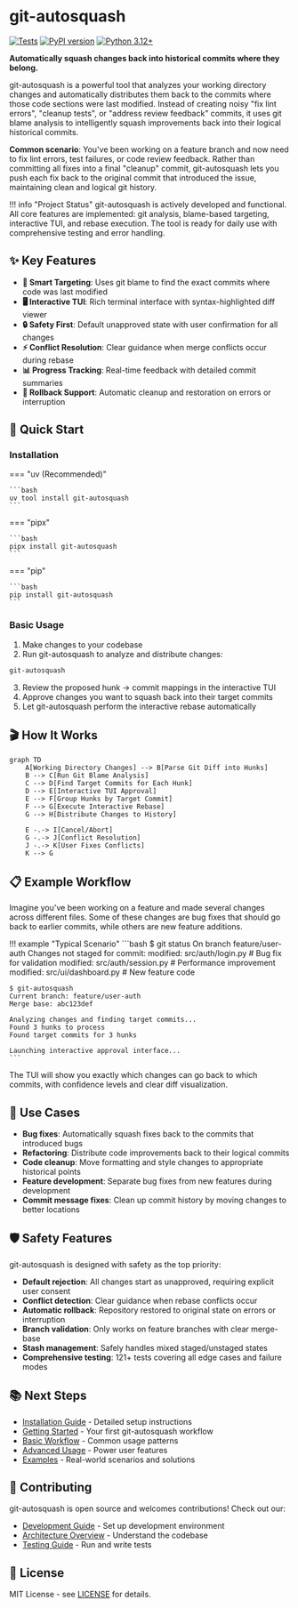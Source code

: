 # git-autosquash

[![Tests](https://github.com/andrewleech/git-autosquash/actions/workflows/ci.yml/badge.svg)](https://github.com/andrewleech/git-autosquash/actions/workflows/ci.yml)
[![PyPI version](https://badge.fury.io/py/git-autosquash.svg)](https://badge.fury.io/py/git-autosquash)
[![Python 3.12+](https://img.shields.io/badge/python-3.12+-blue.svg)](https://www.python.org/downloads/)

**Automatically squash changes back into historical commits where they belong.**

git-autosquash is a powerful tool that analyzes your working directory changes and automatically distributes them back to the commits where those code sections were last modified. Instead of creating noisy "fix lint errors", "cleanup tests", or "address review feedback" commits, it uses git blame analysis to intelligently squash improvements back into their logical historical commits.

**Common scenario**: You've been working on a feature branch and now need to fix lint errors, test failures, or code review feedback. Rather than committing all fixes into a final "cleanup" commit, git-autosquash lets you push each fix back to the original commit that introduced the issue, maintaining clean and logical git history.

!!! info "Project Status"
    git-autosquash is actively developed and functional. All core features are implemented: git analysis, blame-based targeting, interactive TUI, and rebase execution. The tool is ready for daily use with comprehensive testing and error handling.

## ✨ Key Features

- **🎯 Smart Targeting**: Uses git blame to find the exact commits where code was last modified
- **🖥️ Interactive TUI**: Rich terminal interface with syntax-highlighted diff viewer  
- **🔒 Safety First**: Default unapproved state with user confirmation for all changes
- **⚡ Conflict Resolution**: Clear guidance when merge conflicts occur during rebase
- **📊 Progress Tracking**: Real-time feedback with detailed commit summaries
- **🔄 Rollback Support**: Automatic cleanup and restoration on errors or interruption

## 🚀 Quick Start

### Installation

=== "uv (Recommended)"

    ```bash
    uv tool install git-autosquash
    ```

=== "pipx"

    ```bash
    pipx install git-autosquash
    ```

=== "pip"

    ```bash
    pip install git-autosquash
    ```

### Basic Usage

1. Make changes to your codebase
2. Run git-autosquash to analyze and distribute changes:

```bash
git-autosquash
```

3. Review the proposed hunk → commit mappings in the interactive TUI
4. Approve changes you want to squash back into their target commits
5. Let git-autosquash perform the interactive rebase automatically

## 🎬 How It Works

```mermaid
graph TD
    A[Working Directory Changes] --> B[Parse Git Diff into Hunks]
    B --> C[Run Git Blame Analysis]
    C --> D[Find Target Commits for Each Hunk]
    D --> E[Interactive TUI Approval]
    E --> F[Group Hunks by Target Commit]
    F --> G[Execute Interactive Rebase]
    G --> H[Distribute Changes to History]
    
    E -.-> I[Cancel/Abort]
    G -.-> J[Conflict Resolution]
    J -.-> K[User Fixes Conflicts]
    K --> G
```

## 📋 Example Workflow

Imagine you've been working on a feature and made several changes across different files. Some of these changes are bug fixes that should go back to earlier commits, while others are new feature additions.

!!! example "Typical Scenario"
    ```bash
    $ git status
    On branch feature/user-auth
    Changes not staged for commit:
      modified:   src/auth/login.py      # Bug fix for validation
      modified:   src/auth/session.py    # Performance improvement  
      modified:   src/ui/dashboard.py    # New feature code
    
    $ git-autosquash
    Current branch: feature/user-auth
    Merge base: abc123def
    
    Analyzing changes and finding target commits...
    Found 3 hunks to process
    Found target commits for 3 hunks
    
    Launching interactive approval interface...
    ```

The TUI will show you exactly which changes can go back to which commits, with confidence levels and clear diff visualization.

## 🎯 Use Cases

- **Bug fixes**: Automatically squash fixes back to the commits that introduced bugs
- **Refactoring**: Distribute code improvements back to their logical commits  
- **Code cleanup**: Move formatting and style changes to appropriate historical points
- **Feature development**: Separate bug fixes from new features during development
- **Commit message fixes**: Clean up commit history by moving changes to better locations

## 🛡️ Safety Features

git-autosquash is designed with safety as the top priority:

- **Default rejection**: All changes start as unapproved, requiring explicit user consent
- **Conflict detection**: Clear guidance when rebase conflicts occur
- **Automatic rollback**: Repository restored to original state on errors or interruption  
- **Branch validation**: Only works on feature branches with clear merge-base
- **Stash management**: Safely handles mixed staged/unstaged states
- **Comprehensive testing**: 121+ tests covering all edge cases and failure modes

## 📚 Next Steps

- [Installation Guide](installation.md) - Detailed setup instructions
- [Getting Started](user-guide/getting-started.md) - Your first git-autosquash workflow
- [Basic Workflow](user-guide/basic-workflow.md) - Common usage patterns
- [Advanced Usage](user-guide/advanced-usage.md) - Power user features
- [Examples](examples/basic-scenarios.md) - Real-world scenarios and solutions

## 🤝 Contributing

git-autosquash is open source and welcomes contributions! Check out our:

- [Development Guide](technical/development.md) - Set up development environment
- [Architecture Overview](technical/architecture.md) - Understand the codebase
- [Testing Guide](technical/testing.md) - Run and write tests

## 📄 License

MIT License - see [LICENSE](https://github.com/andrewleech/git-autosquash/blob/main/LICENSE) for details.